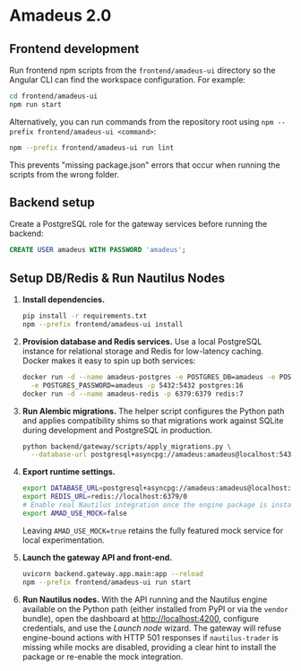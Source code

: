 # Amadeus 2.0

## Frontend development

Run frontend npm scripts from the `frontend/amadeus-ui` directory so the Angular CLI can find the workspace configuration. For example:

```bash
cd frontend/amadeus-ui
npm run start
```

Alternatively, you can run commands from the repository root using `npm --prefix frontend/amadeus-ui <command>`:

```bash
npm --prefix frontend/amadeus-ui run lint
```

This prevents "missing package.json" errors that occur when running the scripts from the wrong folder.

## Backend setup

Create a PostgreSQL role for the gateway services before running the backend:

```sql
CREATE USER amadeus WITH PASSWORD 'amadeus';
```

## Setup DB/Redis & Run Nautilus Nodes

1. **Install dependencies.**
   ```bash
   pip install -r requirements.txt
   npm --prefix frontend/amadeus-ui install
   ```

2. **Provision database and Redis services.** Use a local PostgreSQL instance for
   relational storage and Redis for low-latency caching. Docker makes it easy to
   spin up both services:
   ```bash
   docker run -d --name amadeus-postgres -e POSTGRES_DB=amadeus -e POSTGRES_USER=amadeus \
     -e POSTGRES_PASSWORD=amadeus -p 5432:5432 postgres:16
   docker run -d --name amadeus-redis -p 6379:6379 redis:7
   ```

3. **Run Alembic migrations.** The helper script configures the Python path and
   applies compatibility shims so that migrations work against SQLite during
   development and PostgreSQL in production.
   ```bash
   python backend/gateway/scripts/apply_migrations.py \
     --database-url postgresql+asyncpg://amadeus:amadeus@localhost:5432/amadeus
   ```

4. **Export runtime settings.**
   ```bash
   export DATABASE_URL=postgresql+asyncpg://amadeus:amadeus@localhost:5432/amadeus
   export REDIS_URL=redis://localhost:6379/0
   # Enable real Nautilus integration once the engine package is installed.
   export AMAD_USE_MOCK=false
   ```
   Leaving `AMAD_USE_MOCK=true` retains the fully featured mock service for local
   experimentation.

5. **Launch the gateway API and front-end.**
   ```bash
   uvicorn backend.gateway.app.main:app --reload
   npm --prefix frontend/amadeus-ui run start
   ```

6. **Run Nautilus nodes.** With the API running and the Nautilus engine
   available on the Python path (either installed from PyPI or via the `vendor`
   bundle), open the dashboard at <http://localhost:4200>, configure credentials,
   and use the *Launch node* wizard. The gateway will refuse engine-bound
   actions with HTTP 501 responses if `nautilus-trader` is missing while mocks
   are disabled, providing a clear hint to install the package or re-enable the
   mock integration.
